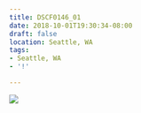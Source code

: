 ```yaml
---
title: DSCF0146_01
date: 2018-10-01T19:30:34-08:00
draft: false
location: Seattle, WA
tags:
- Seattle, WA
- '!'

---
```

![](https://d17enza3bfujl8.cloudfront.net/DSCF0146_01.jpg)
